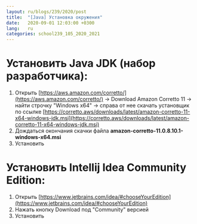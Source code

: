 ```yaml
---
layout: ru/blogs/239/2020/post
title:  "[Java] Установка окружения"
date:   2020-09-01 12:03:00 +0300
lang:   ru
categories: school239_105_2020_2021
---
```


Установить Java JDK (набор разработчика):
=========================================
1. Открыть [https://aws.amazon.com/corretto/](https://aws.amazon.com/corretto/) -> Download Amazon Corretto 11 -> найти строчку "Windows x64" -> справа от нее скачать установщик по ссылке [https://corretto.aws/downloads/latest/amazon-corretto-11-x64-windows-jdk.msi](https://corretto.aws/downloads/latest/amazon-corretto-11-x64-windows-jdk.msi)
2. Дождаться окончания скачки файла **amazon-corretto-11.0.8.10.1-windows-x64.msi**
3. Установить

Установить Intellij Idea Community Edition:
===========================================
1. Открыть [https://www.jetbrains.com/idea/#chooseYourEdition](https://www.jetbrains.com/idea/#chooseYourEdition)
2. Нажать кнопку Download под  "Community" версией
3. Установить
